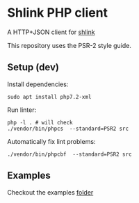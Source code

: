 # Shlink PHP client

A HTTP+JSON client for [shlink](https://shlink.io/)

This repository uses the PSR-2 style guide.

## Setup (dev)



Install dependencies:

    sudo apt install php7.2-xml

Run linter:

    php -l . # will check
    ./vendor/bin/phpcs  --standard=PSR2 src

Automatically fix lint problems:

    ./vendor/bin/phpcbf  --standard=PSR2 src

## Examples

Checkout the examples [folder](./examples)